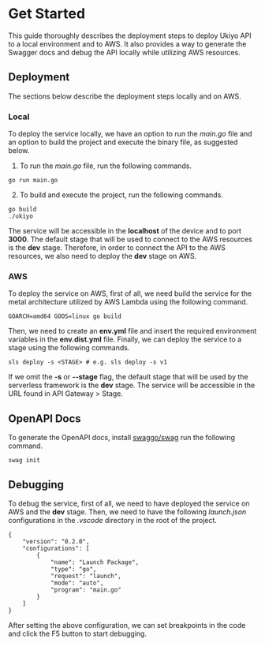 # Get Started

This guide thoroughly describes the deployment steps to deploy Ukiyo API to a local environment and to AWS. It also provides a way to generate the Swagger docs and debug the API locally while utilizing AWS resources.

## Deployment

The sections below describe the deployment steps locally and on AWS.

### Local

To deploy the service locally, we have an option to run the *main.go* file and an option to build the project and execute the binary file, as suggested below.

1. To run the *main.go* file, run the following commands.

```
go run main.go
```

2. To build and execute the project, run the following commands.

```
go build
./ukiyo
```

The service will be accessible in the **localhost** of the device and to port **3000**. The default stage that will be used to connect to the AWS resources is the **dev** stage. Therefore, in order to connect the API to the AWS resources, we also need to deploy the **dev** stage on AWS.

### AWS

To deploy the service on AWS, first of all, we need build the service for the metal architecture utilized by AWS Lambda using the following command.

```
GOARCH=amd64 GOOS=linux go build
```

Then, we need to create an **env.yml** file and insert the required environment variables in the **env.dist.yml** file. Finally, we can deploy the service to a stage using the following commands.

```
sls deploy -s <STAGE> # e.g. sls deploy -s v1
```

If we omit the **-s** or **--stage** flag, the default stage that will be used by the serverless framework is the **dev** stage. The service will be accessible in the URL found in API Gateway > Stage.

## OpenAPI Docs

To generate the OpenAPI docs, install [swaggo/swag](https://github.com/swaggo/swag) run the following command.

```
swag init
```

## Debugging

To debug the service, first of all, we need to have deployed the service on AWS and the **dev** stage. Then, we need to have the following *launch.json* configurations in the *.vscode* directory in the root of the project.

```
{
    "version": "0.2.0",
    "configurations": [
        {
            "name": "Launch Package",
            "type": "go",
            "request": "launch",
            "mode": "auto",
            "program": "main.go"
        }
    ]
}
```

After setting the above configuration, we can set breakpoints in the code and click the F5 button to start debugging.
